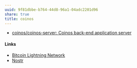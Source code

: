 ```yaml
---
uuid: 9f81dbbe-b764-44d8-96a1-04adc2201d96
share: true
title: coinos
---
```

* [coinos/coinos-server: Coinos back-end application server](https://github.com/coinos/coinos-server)

#### Links

* [Bitcoin Lightning Network](../75afb5eb-509b-4f13-8c36-39e20b9153f6)
* [Nostr](../78abfe73-37cb-4f3b-9e08-faad85669fb7)